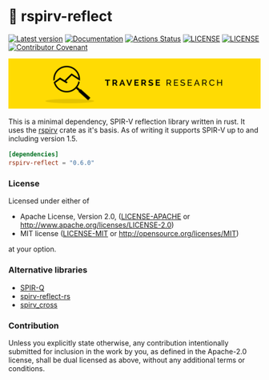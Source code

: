 # 🌋 rspirv-reflect

[![Latest version](https://img.shields.io/crates/v/rspirv-reflect.svg)](https://crates.io/crates/rspirv-reflect)
[![Documentation](https://docs.rs/rspirv-reflect/badge.svg)](https://docs.rs/rspirv-reflect)
[![Actions Status](https://github.com/Traverse-Research/rspirv-reflect/workflows/Continuous%20integration/badge.svg)](https://github.com/Traverse-Research/rspirv-reflect/actions)
[![LICENSE](https://img.shields.io/badge/license-MIT-blue.svg)](LICENSE-MIT)
[![LICENSE](https://img.shields.io/badge/license-apache-blue.svg)](LICENSE-APACHE)
[![Contributor Covenant](https://img.shields.io/badge/contributor%20covenant-v1.4%20adopted-ff69b4.svg)](../master/CODE_OF_CONDUCT.md)

[![Banner](banner.png)](https://traverseresearch.nl)

This is a minimal dependency, SPIR-V reflection library written in rust. It uses the [rspirv](https://github.com/gfx-rs/rspirv/) crate as it's basis. As of writing it supports SPIR-V up to and including version 1.5.

```toml
[dependencies]
rspirv-reflect = "0.6.0"
```

### License

Licensed under either of

* Apache License, Version 2.0, ([LICENSE-APACHE](../master/LICENSE-APACHE) or http://www.apache.org/licenses/LICENSE-2.0)
* MIT license ([LICENSE-MIT](../master/LICENSE-MIT) or http://opensource.org/licenses/MIT)

at your option.

### Alternative libraries

 * [SPIR-Q](https://github.com/PENGUINLIONG/spirq-rs)
 * [spirv-reflect-rs](https://github.com/gwihlidal/spirv-reflect-rs)
 * [spirv_cross](https://github.com/grovesNL/spirv_cross) 

### Contribution

Unless you explicitly state otherwise, any contribution intentionally
submitted for inclusion in the work by you, as defined in the Apache-2.0
license, shall be dual licensed as above, without any additional terms or
conditions.
